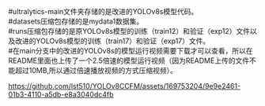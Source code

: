 #ultralytics-main文件夹存储的是改进的YOLOv8s模型代码。  
#datasets压缩包存储的是mydata1数据集。  
#runs压缩包存储的是原YOLOv8s模型的训练（train12）和验证（exp12）文件以及改进的YOLOv8s模型的训练（train17）和验证（exp17）文件。  
#在main分支中的改进的YOLOv8s的模型运行视频需要下载才可以查看，所以在README里面也上传了一个2.5倍速的模型运行视频（因为README上传的文件不能超过10MB,所以通过倍速播放视频的方式压缩视频）。


https://github.com/lst510/YOLOv8CCFM/assets/169753204/9e9e2461-01b3-4110-a5db-e8a3040dc4fb

